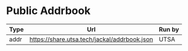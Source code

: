 # Public Addrbook

| Type | Url                                          | Run by      |
|------|--------------------------------|-------------|
| addr | https://share.utsa.tech/jackal/addrbook.json | UTSA        |

